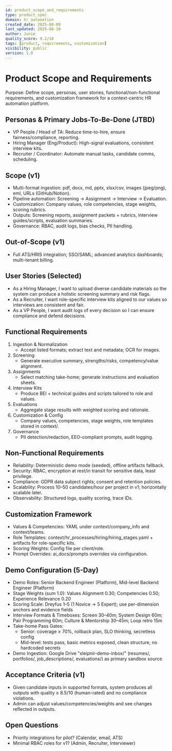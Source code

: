 ```yaml
---
id: product_scope_and_requirements
type: product_spec
domain: hr_automation
created_date: 2025-08-09
last_updated: 2025-08-10
author: Junie
quality_score: 9.2/10
tags: [product, requirements, customization]
visibility: public
version: 1.0
---
```


# Product Scope and Requirements

Purpose: Define scope, personas, user stories, functional/non-functional requirements, and customization framework for a context-centric HR automation platform.

## Personas & Primary Jobs-To-Be-Done (JTBD)
- VP People / Head of TA: Reduce time-to-hire, ensure fairness/compliance, reporting.
- Hiring Manager (Eng/Product): High-signal evaluations, consistent interview kits.
- Recruiter / Coordinator: Automate manual tasks, candidate comms, scheduling.

## Scope (v1)
- Multi-format ingestion: pdf, docx, md, pptx, xlsx/csv, images (jpeg/png), eml, URLs (GitHub/Notion).
- Pipeline automation: Screening → Assignment → Interview → Evaluation.
- Customization: Company values, role competencies, stage weights, scoring rubrics.
- Outputs: Screening reports, assignment packets + rubrics, interview guides/scripts, evaluation summaries.
- Governance: RBAC, audit logs, bias checks, PII handling.

## Out-of-Scope (v1)
- Full ATS/HRIS integration; SSO/SAML; advanced analytics dashboards; multi-tenant billing.

## User Stories (Selected)
- As a Hiring Manager, I want to upload diverse candidate materials so the system can produce a holistic screening summary and risk flags.
- As a Recruiter, I want role-specific interview kits aligned to our values so interviews are consistent and fair.
- As a VP People, I want audit logs of every decision so I can ensure compliance and defend decisions.

## Functional Requirements
1. Ingestion & Normalization
   - Accept listed formats; extract text and metadata; OCR for images.
2. Screening
   - Generate executive summary, strengths/risks, competency/value alignment.
3. Assignments
   - Select matching take-home; generate instructions and evaluation sheets.
4. Interview Kits
   - Produce BEI + technical guides and scripts tailored to role and values.
5. Evaluations
   - Aggregate stage results with weighted scoring and rationale.
6. Customization & Config
   - Company values, competencies, stage weights, role templates stored in context/.
7. Governance
   - PII detection/redaction, EEO-compliant prompts, audit logging.

## Non-Functional Requirements
- Reliability: Deterministic demo mode (seeded), offline artifacts fallback.
- Security: RBAC, encryption at rest/in transit for sensitive data, least privilege.
- Compliance: GDPR data subject rights; consent and retention policies.
- Scalability: Process 10–50 candidates/hour per project in v1; horizontally scalable later.
- Observability: Structured logs, quality scoring, trace IDs.

## Customization Framework
- Values & Competencies: YAML under context/company_info and context/teams.
- Role Templates: context/hr_processes/hiring/hiring_stages.yaml + artifacts for role-specific kits.
- Scoring Weights: Config file per client/role.
- Prompt Overrides: ai_docs/prompts overrides via configuration.

## Demo Configuration (5-Day)
- Demo Roles: Senior Backend Engineer (Platform), Mid-level Backend Engineer (Platform)
- Stage Weights (sum 1.0): Values Alignment 0.30; Competencies 0.50; Experience Relevance 0.20
- Scoring Scale: Dreyfus 1–5 (1 Novice → 5 Expert); use per-dimension anchors and evidence fields
- Interview Formats & Timeboxes: Screen 30–40m; System Design 60m; Pair Programming 60m; Culture & Mentorship 30–45m; Loop retro 15m
- Take-home Pass Gates:
  - Senior: coverage ≥ 70%, rollback plan, SLO thinking, secretless config
  - Mid-level: tests pass, basic metrics exposed, clean structure, no hardcoded secrets
- Demo Ingestion: Google Drive "sleipnir-demo-inbox/" (resumes/, portfolios/, job_descriptions/, evaluations/) as primary sandbox source

## Acceptance Criteria (v1)
- Given candidate inputs in supported formats, system produces all outputs with quality ≥ 8.5/10 (human-rated) and no compliance violations.
- Admin can adjust values/competencies/weights and see changes reflected in outputs.

## Open Questions
- Priority integrations for pilot? (Calendar, email, ATS)
- Minimal RBAC roles for v1? (Admin, Recruiter, Interviewer)
